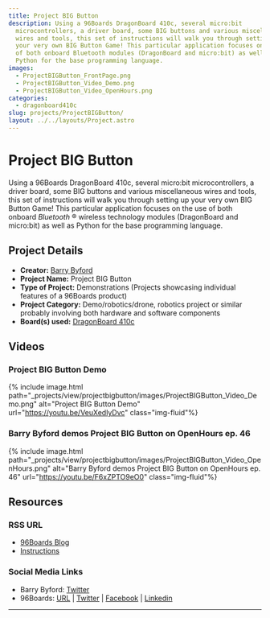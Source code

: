 ```yaml
---
title: Project BIG Button
description: Using a 96Boards DragonBoard 410c, several micro:bit
  microcontrollers, a driver board, some BIG buttons and various miscellaneous
  wires and tools, this set of instructions will walk you through setting up
  your very own BIG Button Game! This particular application focuses on the use
  of both onboard Bluetooth modules (DragonBoard and micro:bit) as well as
  Python for the base programming language.
images:
  - ProjectBIGButton_FrontPage.png
  - ProjectBIGButton_Video_Demo.png
  - ProjectBIGButton_Video_OpenHours.png
categories:
  - dragonboard410c
slug: projects/ProjectBIGButton/
layout: ../../layouts/Project.astro
---
```

# Project BIG Button

Using a 96Boards DragonBoard 410c, several micro:bit microcontrollers, a driver board, some BIG buttons and various miscellaneous wires and tools, this set of instructions will walk you through setting up your very own BIG Button Game! This particular application focuses on the use of both onboard _Bluetooth_ ® wireless technology modules (DragonBoard and micro:bit) as well as Python for the base programming language.

## Project Details

- **Creator:** [Barry Byford](https://twitter.com/uk_baz)
- **Project Name:** Project BIG Button
- **Type of Project:** Demonstrations (Projects showcasing individual features of a 96Boards product)
- **Project Category:** Demo/robotics/drone, robotics project or similar probably involving both hardware and software components
- **Board(s) used:** [DragonBoard 410c](https://www.96boards.org/product/dragonboard410c/)

## Videos

### Project BIG Button Demo
{% include image.html path="_projects/view/projectbigbutton/images/ProjectBIGButton_Video_Demo.png" alt="Project BIG Button Demo" url="https://youtu.be/VeuXedlyDvc" class="img-fluid"%}

### Barry Byford demos Project BIG Button on OpenHours ep. 46
{% include image.html path="_projects/view/projectbigbutton/images/ProjectBIGButton_Video_OpenHours.png" alt="Barry Byford demos Project BIG Button on OpenHours ep. 46" url="https://youtu.be/F6xZPTO9eO0" class="img-fluid"%}

## Resources

### RSS URL

- [96Boards Blog](https://www.96boards.org/blog/project-big-button-barry-byford/)
- [Instructions](https://ukbaz.github.io/howto/proj_big_btn.html)

### Social Media Links

- Barry Byford: [Twitter](https://twitter.com/uk_baz)
- 96Boards: [URL](https://www.96boards.org/) &#124; [Twitter](https://twitter.com/96boards) &#124; [Facebook](https://www.facebook.com/96Boards) &#124; [Linkedin](https://www.linkedin.com/company/{{site.linkedin_username}}/)


***
